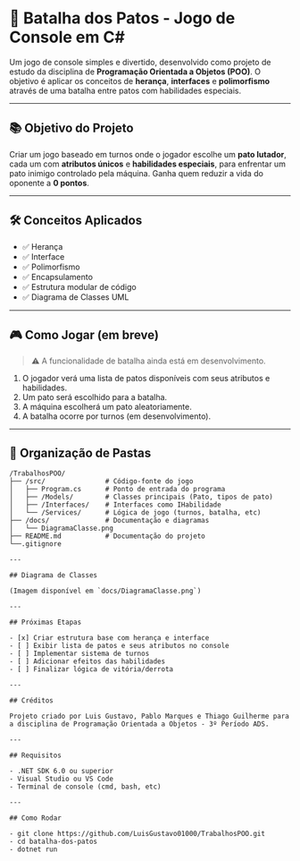 # 🦆 Batalha dos Patos - Jogo de Console em C#

Um jogo de console simples e divertido, desenvolvido como projeto de estudo da disciplina de **Programação Orientada a Objetos (POO)**. O objetivo é aplicar os conceitos de **herança**, **interfaces** e **polimorfismo** através de uma batalha entre patos com habilidades especiais.

---

## 📚 Objetivo do Projeto

Criar um jogo baseado em turnos onde o jogador escolhe um **pato lutador**, cada um com **atributos únicos** e **habilidades especiais**, para enfrentar um pato inimigo controlado pela máquina. Ganha quem reduzir a vida do oponente a **0 pontos**.

---

## 🛠️ Conceitos Aplicados

- ✅ Herança
- ✅ Interface
- ✅ Polimorfismo
- ✅ Encapsulamento
- ✅ Estrutura modular de código
- ✅ Diagrama de Classes UML

---

## 🎮 Como Jogar (em breve)

> ⚠️ A funcionalidade de batalha ainda está em desenvolvimento.

1. O jogador verá uma lista de patos disponíveis com seus atributos e habilidades.
2. Um pato será escolhido para a batalha.
3. A máquina escolherá um pato aleatoriamente.
4. A batalha ocorre por turnos (em desenvolvimento).

---

## 📁 Organização de Pastas

```plaintext
/TrabalhosPOO/
├── /src/               # Código-fonte do jogo
│   ├── Program.cs      # Ponto de entrada do programa
│   ├── /Models/        # Classes principais (Pato, tipos de pato)
│   ├── /Interfaces/    # Interfaces como IHabilidade
│   └── /Services/      # Lógica de jogo (turnos, batalha, etc)
├── /docs/              # Documentação e diagramas
│   └── DiagramaClasse.png
├── README.md           # Documentação do projeto
└──.gitignore

---

## Diagrama de Classes

(Imagem disponível em `docs/DiagramaClasse.png`)

---

## Próximas Etapas

- [x] Criar estrutura base com herança e interface
- [ ] Exibir lista de patos e seus atributos no console
- [ ] Implementar sistema de turnos
- [ ] Adicionar efeitos das habilidades
- [ ] Finalizar lógica de vitória/derrota

---

## Créditos

Projeto criado por Luis Gustavo, Pablo Marques e Thiago Guilherme para a disciplina de Programação Orientada a Objetos - 3º Período ADS.

---

## Requisitos

- .NET SDK 6.0 ou superior
- Visual Studio ou VS Code
- Terminal de console (cmd, bash, etc)

---

## Como Rodar

- git clone https://github.com/LuisGustavo01000/TrabalhosPOO.git
- cd batalha-dos-patos
- dotnet run

